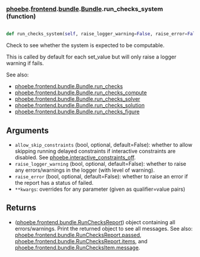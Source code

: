 ### [phoebe](phoebe.md).[frontend](phoebe.frontend.md).[bundle](phoebe.frontend.bundle.md).[Bundle](phoebe.frontend.bundle.Bundle.md).run_checks_system (function)


```py

def run_checks_system(self, raise_logger_warning=False, raise_error=False, **kwargs)

```



Check to see whether the system is expected to be computable.

This is called by default for each set_value but will only raise a
logger warning if fails.

See also:
* [phoebe.frontend.bundle.Bundle.run_checks](phoebe.frontend.bundle.Bundle.run_checks.md)
* [phoebe.frontend.bundle.Bundle.run_checks_compute](phoebe.frontend.bundle.Bundle.run_checks_compute.md)
* [phoebe.frontend.bundle.Bundle.run_checks_solver](phoebe.frontend.bundle.Bundle.run_checks_solver.md)
* [phoebe.frontend.bundle.Bundle.run_checks_solution](phoebe.frontend.bundle.Bundle.run_checks_solution.md)
* [phoebe.frontend.bundle.Bundle.run_checks_figure](phoebe.frontend.bundle.Bundle.run_checks_figure.md)

Arguments
-----------
* `allow_skip_constraints` (bool, optional, default=False): whether
    to allow skipping running delayed constraints if interactive
    constraints are disabled.  See [phoebe.interactive_constraints_off](phoebe.interactive_constraints_off.md).
* `raise_logger_warning` (bool, optional, default=False): whether to
    raise any errors/warnings in the logger (with level of warning).
* `raise_error` (bool, optional, default=False): whether to raise an
    error if the report has a status of failed.
* `**kwargs`: overrides for any parameter (given as qualifier=value pairs)

Returns
----------
* ([phoebe.frontend.bundle.RunChecksReport](phoebe.frontend.bundle.RunChecksReport.md)) object containing all
    errors/warnings.  Print the returned object to see all messages.
    See also: [phoebe.frontend.bundle.RunChecksReport.passed](phoebe.frontend.bundle.RunChecksReport.passed.md),
     [phoebe.frontend.bundle.RunChecksReport.items](phoebe.frontend.bundle.RunChecksReport.items.md), and
     [phoebe.frontend.bundle.RunChecksItem.message](phoebe.frontend.bundle.RunChecksItem.message.md).

